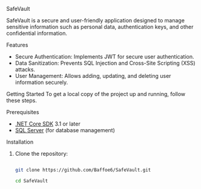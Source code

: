  SafeVault

SafeVault is a secure and user-friendly application designed to manage sensitive information such as personal data, authentication keys, and other confidential information.

 Features
- Secure Authentication: Implements JWT for secure user authentication.
- Data Sanitization: Prevents SQL Injection and Cross-Site Scripting (XSS) attacks.
- User Management: Allows adding, updating, and deleting user information securely.

 Getting Started
To get a local copy of the project up and running, follow these steps.

 Prerequisites
- [.NET Core SDK](https://dotnet.microsoft.com/download) 3.1 or later
- [SQL Server](https://www.microsoft.com/en-us/sql-server/sql-server-downloads) (for database management)

 Installation
1. Clone the repository:
   
   ```bash
   
   git clone https://github.com/Baffoe6/SafeVault.git
   
   cd SafeVault
